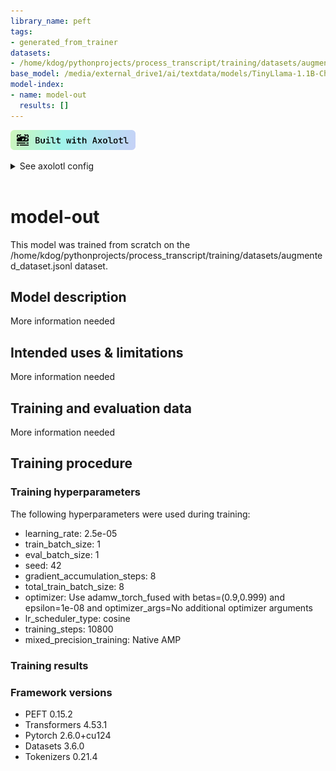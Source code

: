 ```yaml
---
library_name: peft
tags:
- generated_from_trainer
datasets:
- /home/kdog/pythonprojects/process_transcript/training/datasets/augmented_dataset.jsonl
base_model: /media/external_drive1/ai/textdata/models/TinyLlama-1.1B-Chat-v1.0
model-index:
- name: model-out
  results: []
---
```


<!-- This model card has been generated automatically according to the information the Trainer had access to. You
should probably proofread and complete it, then remove this comment. -->

[<img src="https://raw.githubusercontent.com/axolotl-ai-cloud/axolotl/main/image/axolotl-badge-web.png" alt="Built with Axolotl" width="200" height="32"/>](https://github.com/axolotl-ai-cloud/axolotl)
<details><summary>See axolotl config</summary>

axolotl version: `0.11.0`
```yaml
base_model: /media/external_drive1/ai/textdata/models/TinyLlama-1.1B-Chat-v1.0
model_type: llama
tokenizer_type: AutoTokenizer
trust_remote_code: false

# QLoRA Configuration
adapter: qlora
load_in_4bit: true
use_qlora: true

# 4-bit Quantization
bnb_4bit_compute_dtype: float16
bnb_4bit_quant_type: nf4
bnb_4bit_use_double_quant: true

# LoRA Parameters
lora_r: 64
lora_alpha: 128
lora_target_modules: ["q_proj", "v_proj"]
lora_dropout: 0.1

# Batch Configuration
micro_batch_size: 1
gradient_accumulation_steps: 8

# Training Schedule
max_steps: 10800
learning_rate: 2.5e-5
lr_scheduler_type: cosine
warmup_ratio: 0.05
max_grad_norm: 0.5

# Dataset - UPDATED SECTION
datasets:
  - path: /home/kdog/pythonprojects/process_transcript/training/datasets/augmented_dataset.jsonl
    type: alpaca  # Changed from json to alpaca
    dataset_prepared_path: /home/kdog/pythonprojects/process_transcript/training/datasets/prepared

# System Configuration
fp16: true
gradient_checkpointing: true
optim: adamw_torch
weight_decay: 0.01

# Logging/Saving
save_strategy: steps
save_steps: 500
logging_steps: 20
```

</details><br>

# model-out

This model was trained from scratch on the /home/kdog/pythonprojects/process_transcript/training/datasets/augmented_dataset.jsonl dataset.

## Model description

More information needed

## Intended uses & limitations

More information needed

## Training and evaluation data

More information needed

## Training procedure

### Training hyperparameters

The following hyperparameters were used during training:
- learning_rate: 2.5e-05
- train_batch_size: 1
- eval_batch_size: 1
- seed: 42
- gradient_accumulation_steps: 8
- total_train_batch_size: 8
- optimizer: Use adamw_torch_fused with betas=(0.9,0.999) and epsilon=1e-08 and optimizer_args=No additional optimizer arguments
- lr_scheduler_type: cosine
- training_steps: 10800
- mixed_precision_training: Native AMP

### Training results



### Framework versions

- PEFT 0.15.2
- Transformers 4.53.1
- Pytorch 2.6.0+cu124
- Datasets 3.6.0
- Tokenizers 0.21.4